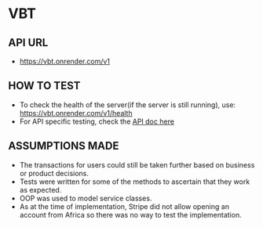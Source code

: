 # VBT


## API URL
- https://vbt.onrender.com/v1


## HOW TO TEST
- To check the health of the server(if the server is still running), use: https://vbt.onrender.com/v1/health
- For API specific testing, check the [API doc here](https://documenter.getpostman.com/view/2851236/2sA2r9Uha3)

## ASSUMPTIONS MADE
- The transactions for users could still be taken further based on business or product decisions.
- Tests were written for some of the methods to ascertain that they work as expected.
- OOP was used to model service classes.
- As at the time of implementation, Stripe did not allow opening an account from Africa so there was no way to test the implementation.